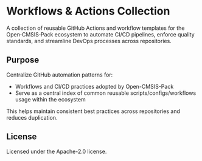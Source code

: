 # Workflows & Actions Collection

A collection of reusable GitHub Actions and workflow templates for the Open‑CMSIS‑Pack ecosystem to automate CI/CD
pipelines, enforce quality standards, and streamline DevOps processes across repositories.

## Purpose

Centralize GitHub automation patterns for:

- Workflows and CI/CD practices adopted by Open-CMSIS-Pack
- Serve as a central index of common reusable scripts/configs/workflows usage within the ecosystem

This helps maintain consistent best practices across repositories and reduces duplication.

## License

Licensed under the Apache-2.0 license.
